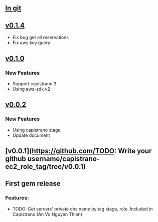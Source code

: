 ## [In git](https://github.com/heosuax/capistrano-ec2_role_tag/compare/v0.0.2...HEAD)

## [v0.1.4](https://github.com/heosuax/capistrano-ec2_role_tag/tree/v0.1.4)

* Fix bug get all reservations
* Fix aws key query

## [v0.1.0](https://github.com/heosuax/capistrano-ec2_role_tag/tree/v0.1.0)

### New Features
* Support capistrano 3
* Using aws-sdk v2

## [v0.0.2](https://github.com/heosuax/capistrano-ec2_role_tag/tree/v0.0.2)

### New Features
* Using capistrano stage
* Update document

## [v0.0.1](https://github.com/TODO: Write your github username/capistrano-ec2_role_tag/tree/v0.0.1)

## First gem release

### Features:
* TODO: Get servers' private dns name by tag stage, role. Included in Capistrano (An Vo Nguyen Thien)
